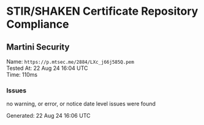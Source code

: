 # STIR/SHAKEN Certificate Repository Compliance

## Martini Security

Name: `https://p.mtsec.me/2884/LXc_j66j585Q.pem`\
Tested At: 22 Aug 24 16:04 UTC\
Time: 110ms

### Issues

no warning, or error, or notice date level issues were found

Generated: 22 Aug 24 16:06 UTC